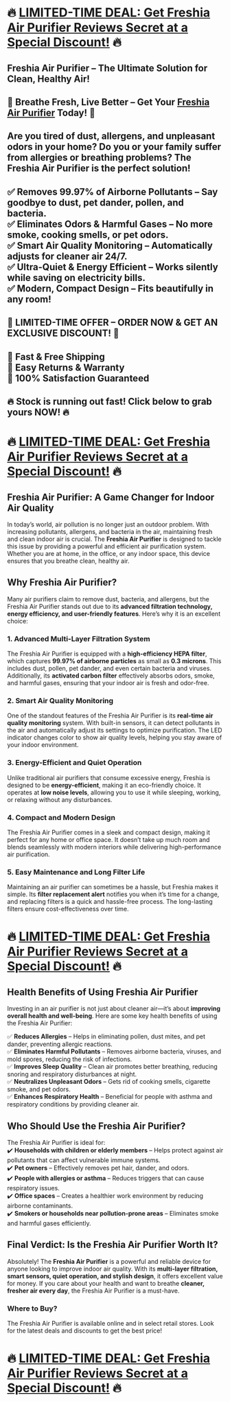 <h1 data-start="1027" data-end="1079">🔥 <a href="https://beastfitclub.com/freshia-air-purifier/">LIMITED-TIME DEAL: Get Freshia Air Purifier Reviews Secret at a Special Discount!</a>&nbsp;🔥&nbsp;</h1>
<h2><strong data-start="4" data-end="76">Freshia Air Purifier &ndash; The Ultimate Solution for Clean, Healthy Air!</strong></h2>
<h2 data-start="80" data-end="157">🚀 <strong data-start="83" data-end="152">Breathe Fresh, Live Better &ndash; Get Your <a href="https://www.facebook.com/FreshiaAirPurifierReviews/">Freshia Air Purifier</a> Today!</strong> 🚀</h2>
<h2 data-start="159" data-end="350">Are you tired of dust, allergens, and unpleasant odors in your home? Do you or your family suffer from allergies or breathing problems? <strong data-start="295" data-end="348">The Freshia Air Purifier is the perfect solution!</strong></h2>
<h2 data-start="352" data-end="779">✅ <strong data-start="354" data-end="395">Removes 99.97% of Airborne Pollutants</strong> &ndash; Say goodbye to dust, pet dander, pollen, and bacteria.<br data-start="452" data-end="455" />✅ <strong data-start="457" data-end="493">Eliminates Odors &amp; Harmful Gases</strong> &ndash; No more smoke, cooking smells, or pet odors.<br data-start="540" data-end="543" />✅ <strong data-start="545" data-end="577">Smart Air Quality Monitoring</strong> &ndash; Automatically adjusts for cleaner air 24/7.<br data-start="623" data-end="626" />✅ <strong data-start="628" data-end="662">Ultra-Quiet &amp; Energy Efficient</strong> &ndash; Works silently while saving on electricity bills.<br data-start="714" data-end="717" />✅ <strong data-start="719" data-end="745">Modern, Compact Design</strong> &ndash; Fits beautifully in any room!</h2>
<h2 data-start="781" data-end="852">🎯 <strong data-start="784" data-end="847">LIMITED-TIME OFFER &ndash; ORDER NOW &amp; GET AN EXCLUSIVE DISCOUNT!</strong> 🎯</h2>
<h2 data-start="854" data-end="954">🔹 <strong data-start="857" data-end="881">Fast &amp; Free Shipping</strong><br data-start="881" data-end="884" />🔹 <strong data-start="887" data-end="914">Easy Returns &amp; Warranty</strong><br data-start="914" data-end="917" />🔹 <strong data-start="920" data-end="952">100% Satisfaction Guaranteed</strong></h2>
<h2 data-start="956" data-end="1025">🔥 <strong data-start="959" data-end="1020">Stock is running out fast! Click below to grab yours NOW!</strong> 🔥</h2>
<h1 data-start="1027" data-end="1079">🔥&nbsp;<a href="https://beastfitclub.com/freshia-air-purifier/">LIMITED-TIME DEAL: Get Freshia Air Purifier Reviews Secret at a Special Discount!</a>&nbsp;🔥</h1>
<h2 data-start="1027" data-end="1079"><strong data-start="183" data-end="246">Freshia Air Purifier: A Game Changer for Indoor Air Quality</strong></h2>
<p data-start="250" data-end="679">In today&rsquo;s world, air pollution is no longer just an outdoor problem. With increasing pollutants, allergens, and bacteria in the air, maintaining fresh and clean indoor air is crucial. The <strong data-start="439" data-end="463">Freshia Air Purifier</strong> is designed to tackle this issue by providing a powerful and efficient air purification system. Whether you are at home, in the office, or any indoor space, this device ensures that you breathe clean, healthy air.</p>
<h2 data-start="681" data-end="715"><strong data-start="684" data-end="713">Why Freshia Air Purifier?</strong></h2>
<p data-start="717" data-end="956">Many air purifiers claim to remove dust, bacteria, and allergens, but the Freshia Air Purifier stands out due to its <strong data-start="834" data-end="915">advanced filtration technology, energy efficiency, and user-friendly features</strong>. Here&rsquo;s why it is an excellent choice:</p>
<h3 data-start="958" data-end="1009"><strong data-start="962" data-end="1007">1. Advanced Multi-Layer Filtration System</strong></h3>
<p data-start="1010" data-end="1397">The Freshia Air Purifier is equipped with a <strong data-start="1054" data-end="1085">high-efficiency HEPA filter</strong>, which captures <strong data-start="1102" data-end="1134">99.97% of airborne particles</strong> as small as <strong data-start="1147" data-end="1162">0.3 microns</strong>. This includes dust, pollen, pet dander, and even certain bacteria and viruses. Additionally, its <strong data-start="1261" data-end="1288">activated carbon filter</strong> effectively absorbs odors, smoke, and harmful gases, ensuring that your indoor air is fresh and odor-free.</p>
<h3 data-start="1399" data-end="1440"><strong data-start="1403" data-end="1438">2. Smart Air Quality Monitoring</strong></h3>
<p data-start="1441" data-end="1785">One of the standout features of the Freshia Air Purifier is its <strong data-start="1505" data-end="1541">real-time air quality monitoring</strong> system. With built-in sensors, it can detect pollutants in the air and automatically adjust its settings to optimize purification. The LED indicator changes color to show air quality levels, helping you stay aware of your indoor environment.</p>
<h3 data-start="1787" data-end="1836"><strong data-start="1791" data-end="1834">3. Energy-Efficient and Quiet Operation</strong></h3>
<p data-start="1837" data-end="2107">Unlike traditional air purifiers that consume excessive energy, Freshia is designed to be <strong data-start="1927" data-end="1947">energy-efficient</strong>, making it an eco-friendly choice. It operates at <strong data-start="1998" data-end="2018">low noise levels</strong>, allowing you to use it while sleeping, working, or relaxing without any disturbances.</p>
<h3 data-start="2109" data-end="2147"><strong data-start="2113" data-end="2145">4. Compact and Modern Design</strong></h3>
<p data-start="2148" data-end="2384">The Freshia Air Purifier comes in a sleek and compact design, making it perfect for any home or office space. It doesn&rsquo;t take up much room and blends seamlessly with modern interiors while delivering high-performance air purification.</p>
<h3 data-start="2386" data-end="2436"><strong data-start="2390" data-end="2434">5. Easy Maintenance and Long Filter Life</strong></h3>
<p data-start="2437" data-end="2717">Maintaining an air purifier can sometimes be a hassle, but Freshia makes it simple. Its <strong data-start="2525" data-end="2553">filter replacement alert</strong> notifies you when it&rsquo;s time for a change, and replacing filters is a quick and hassle-free process. The long-lasting filters ensure cost-effectiveness over time.</p>
<h1 data-start="1027" data-end="1079">🔥&nbsp;<a href="https://beastfitclub.com/freshia-air-purifier/">LIMITED-TIME DEAL: Get Freshia Air Purifier Reviews Secret at a Special Discount!</a>&nbsp;🔥</h1>
<h2 data-start="2719" data-end="2773"><strong data-start="2722" data-end="2771">Health Benefits of Using Freshia Air Purifier</strong></h2>
<p data-start="2775" data-end="2960">Investing in an air purifier is not just about cleaner air&mdash;it&rsquo;s about <strong data-start="2845" data-end="2888">improving overall health and well-being</strong>. Here are some key health benefits of using the Freshia Air Purifier:</p>
<p data-start="2962" data-end="3553">✅ <strong data-start="2964" data-end="2985">Reduces Allergies</strong> &ndash; Helps in eliminating pollen, dust mites, and pet dander, preventing allergic reactions.<br data-start="3075" data-end="3078" />✅ <strong data-start="3080" data-end="3113">Eliminates Harmful Pollutants</strong> &ndash; Removes airborne bacteria, viruses, and mold spores, reducing the risk of infections.<br data-start="3201" data-end="3204" />✅ <strong data-start="3206" data-end="3232">Improves Sleep Quality</strong> &ndash; Clean air promotes better breathing, reducing snoring and respiratory disturbances at night.<br data-start="3327" data-end="3330" />✅ <strong data-start="3332" data-end="3364">Neutralizes Unpleasant Odors</strong> &ndash; Gets rid of cooking smells, cigarette smoke, and pet odors.<br data-start="3426" data-end="3429" />✅ <strong data-start="3431" data-end="3462">Enhances Respiratory Health</strong> &ndash; Beneficial for people with asthma and respiratory conditions by providing cleaner air.</p>
<h2 data-start="3555" data-end="3604"><strong data-start="3558" data-end="3602">Who Should Use the Freshia Air Purifier?</strong></h2>
<p data-start="3606" data-end="4152">The Freshia Air Purifier is ideal for:<br data-start="3644" data-end="3647" />✔️ <strong data-start="3650" data-end="3697">Households with children or elderly members</strong> &ndash; Helps protect against air pollutants that can affect vulnerable immune systems.<br data-start="3779" data-end="3782" />✔️ <strong data-start="3785" data-end="3799">Pet owners</strong> &ndash; Effectively removes pet hair, dander, and odors.<br data-start="3850" data-end="3853" />✔️ <strong data-start="3856" data-end="3891">People with allergies or asthma</strong> &ndash; Reduces triggers that can cause respiratory issues.<br data-start="3945" data-end="3948" />✔️ <strong data-start="3951" data-end="3968">Office spaces</strong> &ndash; Creates a healthier work environment by reducing airborne contaminants.<br data-start="4042" data-end="4045" />✔️ <strong data-start="4048" data-end="4100">Smokers or households near pollution-prone areas</strong> &ndash; Eliminates smoke and harmful gases efficiently.</p>
<h2 data-start="4154" data-end="4215"><strong data-start="4157" data-end="4213">Final Verdict: Is the Freshia Air Purifier Worth It?</strong></h2>
<p data-start="4217" data-end="4596">Absolutely! The <strong data-start="4233" data-end="4257">Freshia Air Purifier</strong> is a powerful and reliable device for anyone looking to improve indoor air quality. With its <strong data-start="4351" data-end="4429">multi-layer filtration, smart sensors, quiet operation, and stylish design</strong>, it offers excellent value for money. If you care about your health and want to breathe <strong data-start="4518" data-end="4552">cleaner, fresher air every day</strong>, the Freshia Air Purifier is a must-have.</p>
<h3 data-start="4598" data-end="4621"><strong data-start="4602" data-end="4619">Where to Buy?</strong></h3>
<p data-start="4622" data-end="4760">The Freshia Air Purifier is available online and in select retail stores. Look for the latest deals and discounts to get the best price!</p>
<h1 data-start="1027" data-end="1079">🔥&nbsp;<a href="https://beastfitclub.com/freshia-air-purifier/">LIMITED-TIME DEAL: Get Freshia Air Purifier Reviews Secret at a Special Discount!</a>&nbsp;🔥</h1>
<p data-start="4622" data-end="4760">&nbsp;</p>
